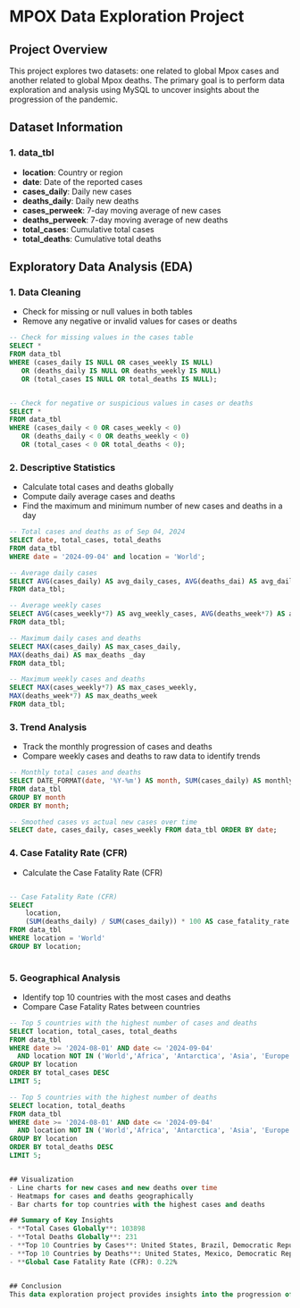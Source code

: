 
# MPOX Data Exploration Project

## Project Overview
This project explores two datasets: one related to global Mpox cases and another related to global Mpox deaths. The primary goal is to perform data exploration and analysis using MySQL to uncover insights about the progression of the pandemic.

## Dataset Information
### 1. data_tbl
- **location**: Country or region
- **date**: Date of the reported cases
- **cases_daily**: Daily new cases
- **deaths_daily**: Daily new deaths
- **cases_perweek**: 7-day moving average of new cases
- **deaths_perweek**: 7-day moving average of new deaths
- **total_cases**: Cumulative total cases
- **total_deaths**: Cumulative total deaths


## Exploratory Data Analysis (EDA)

### 1. Data Cleaning
- Check for missing or null values in both tables
- Remove any negative or invalid values for cases or deaths
```sql
-- Check for missing values in the cases table
SELECT * 
FROM data_tbl 
WHERE (cases_daily IS NULL OR cases_weekly IS NULL)
   OR (deaths_daily IS NULL OR deaths_weekly IS NULL)
   OR (total_cases IS NULL OR total_deaths IS NULL);


-- Check for negative or suspicious values in cases or deaths
SELECT * 
FROM data_tbl 
WHERE (cases_daily < 0 OR cases_weekly < 0)
   OR (deaths_daily < 0 OR deaths_weekly < 0)
   OR (total_cases < 0 OR total_deaths < 0);

```

### 2. Descriptive Statistics
- Calculate total cases and deaths globally
- Compute daily average cases and deaths
- Find the maximum and minimum number of new cases and deaths in a day
```sql
-- Total cases and deaths as of Sep 04, 2024
SELECT date, total_cases, total_deaths
FROM data_tbl
WHERE date = '2024-09-04' and location = 'World';

-- Average daily cases
SELECT AVG(cases_daily) AS avg_daily_cases, AVG(deaths_dai) AS avg_daily_deaths
FROM data_tbl;

-- Average weekly cases
SELECT AVG(cases_weekly*7) AS avg_weekly_cases, AVG(deaths_week*7) AS avg_weekly_deaths
FROM data_tbl;

-- Maximum daily cases and deaths
SELECT MAX(cases_daily) AS max_cases_daily,
MAX(deaths_dai) AS max_deaths _day
FROM data_tbl;

-- Maximum weekly cases and deaths
SELECT MAX(cases_weekly*7) AS max_cases_weekly,
MAX(deaths_week*7) AS max_deaths_week
FROM data_tbl;
```

### 3. Trend Analysis
- Track the monthly progression of cases and deaths
- Compare weekly cases and deaths to raw data to identify trends
```sql
-- Monthly total cases and deaths
SELECT DATE_FORMAT(date, '%Y-%m') AS month, SUM(cases_daily) AS monthly_cases, SUM(deaths_dai) AS monthly_deaths
FROM data_tbl
GROUP BY month
ORDER BY month;

-- Smoothed cases vs actual new cases over time
SELECT date, cases_daily, cases_weekly FROM data_tbl ORDER BY date;
```

### 4. Case Fatality Rate (CFR)
- Calculate the Case Fatality Rate (CFR)
```sql

-- Case Fatality Rate (CFR)
SELECT 
    location, 
    (SUM(deaths_daily) / SUM(cases_daily)) * 100 AS case_fatality_rate
FROM data_tbl
WHERE location = 'World'
GROUP BY location;
    
```

### 5. Geographical Analysis
- Identify top 10 countries with the most cases and deaths
- Compare Case Fatality Rates between countries
```sql
-- Top 5 countries with the highest number of cases and deaths
SELECT location, total_cases, total_deaths
FROM data_tbl
WHERE date >= '2024-08-01' AND date <= '2024-09-04'
  AND location NOT IN ('World','Africa', 'Antarctica', 'Asia', 'Europe', 'North America', 'Australia', 'South America')
GROUP BY location
ORDER BY total_cases DESC
LIMIT 5;

-- Top 5 countries with the highest number of deaths
SELECT location, total_deaths
FROM data_tbl
WHERE date >= '2024-08-01' AND date <= '2024-09-04'
  AND location NOT IN ('World','Africa', 'Antarctica', 'Asia', 'Europe', 'North America', 'Australia', 'South America')
GROUP BY location
ORDER BY total_deaths DESC
LIMIT 5;


## Visualization
- Line charts for new cases and new deaths over time
- Heatmaps for cases and deaths geographically
- Bar charts for top countries with the highest cases and deaths

## Summary of Key Insights
- **Total Cases Globally**: 103898
- **Total Deaths Globally**: 231
- **Top 10 Countries by Cases**: United States, Brazil, Democratic Republic of Congo, Colombia, Mexico
- **Top 10 Countries by Deaths**: United States, Mexico, Democratic Republic of Congo, Peru, Brazil
- **Global Case Fatality Rate (CFR): 0.22%


## Conclusion
This data exploration project provides insights into the progression of Mpox across the world, highlighting the hardest-hit regions, global trends, and potential correlations between cases and deaths.
